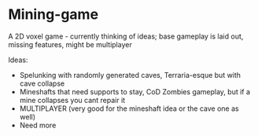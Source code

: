 # Mining-game
A 2D voxel game - currently thinking of ideas; base gameplay is laid out, missing features, might be multiplayer

Ideas:
- Spelunking with randomly generated caves, Terraria-esque but with cave collapse
- Mineshafts that need supports to stay, CoD Zombies gameplay, but if a mine collapses you cant repair it
- MULTIPLAYER (very good for the mineshaft idea or the cave one as well)
- Need more
